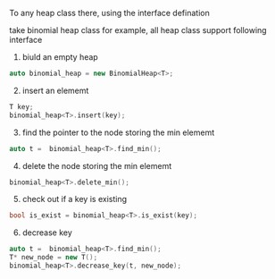 To any heap class there, using the interface defination

take binomial heap class for example, all heap class support following interface

1. biuld an empty heap

```C++
auto binomial_heap = new BinomialHeap<T>;
```

2. insert an elememt

```C++
T key;
binomial_heap<T>.insert(key);
```

3. find the pointer to the node storing the min elememt

```C++
auto t =  binomial_heap<T>.find_min();
```

4. delete the node storing the min elememt

```C++
binomial_heap<T>.delete_min();
```

5. check out if a key is existing

```C++
bool is_exist = binomial_heap<T>.is_exist(key);
```

6. decrease key

```C++
auto t =  binomial_heap<T>.find_min();
T* new_node = new T();
binomial_heap<T>.decrease_key(t, new_node);
```